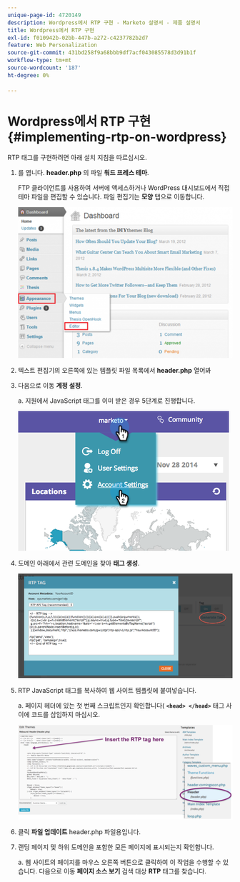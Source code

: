 ```yaml
---
unique-page-id: 4720149
description: Wordpress에서 RTP 구현 - Marketo 설명서 - 제품 설명서
title: Wordpress에서 RTP 구현
exl-id: f010942b-02bb-447b-a272-c4237782b2d7
feature: Web Personalization
source-git-commit: 431bd258f9a68bbb9df7acf043085578d3d91b1f
workflow-type: tm+mt
source-wordcount: '187'
ht-degree: 0%

---
```


# Wordpress에서 RTP 구현 {#implementing-rtp-on-wordpress}

RTP 태그를 구현하려면 아래 설치 지침을 따르십시오.

1. 를 엽니다. **header.php** 의 파일 **워드 프레스 테마**.

   FTP 클라이언트를 사용하여 서버에 액세스하거나 WordPress 대시보드에서 직접 테마 파일을 편집할 수 있습니다. 파일 편집기는 **모양** 탭으로 이동합니다.

   ![](assets/image2014-11-30-15-3a35-3a30.png)

1. 텍스트 편집기의 오른쪽에 있는 템플릿 파일 목록에서 **header.php** 열어봐

1. 다음으로 이동 **계정 설정**.

   a. 지원에서 JavaScript 태그를 이미 받은 경우 5단계로 진행합니다.

   ![](assets/image2014-11-30-15-3a19-3a21-1.png)

1. 도메인 아래에서 관련 도메인을 찾아 **태그 생성**.

   ![](assets/image2014-11-30-15-3a20-3a17-1.png)

1. RTP JavaScript 태그를 복사하여 웹 사이트 템플릿에 붙여넣습니다.

   a. 페이지 헤더에 있는 첫 번째 스크립트인지 확인합니다( **`<head> </head>`** 태그 사이에 코드를 삽입하지 마십시오.

   ![](assets/image2014-11-30-15-3a36-3a31.png)

1. 클릭 **파일 업데이트** header.php 파일용입니다.

1. 랜딩 페이지 및 하위 도메인을 포함한 모든 페이지에 표시되는지 확인합니다.

   a. 웹 사이트의 페이지를 마우스 오른쪽 버튼으로 클릭하여 이 작업을 수행할 수 있습니다. 다음으로 이동 **페이지 소스 보기** 검색 대상 **RTP** 태그를 찾습니다.
